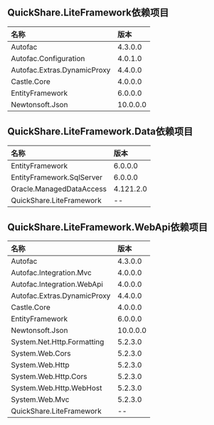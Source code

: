 ## QuickShare.LiteFramework依赖项目

|名称|版本|
|:--|:--|
|Autofac|4.3.0.0|
|Autofac.Configuration|4.0.1.0|
|Autofac.Extras.DynamicProxy|4.4.0.0|
|Castle.Core|4.0.0.0|
|EntityFramework|6.0.0.0|
|Newtonsoft.Json|10.0.0.0|
    
## QuickShare.LiteFramework.Data依赖项目

|名称|版本|
|:--|:--|
|EntityFramework|6.0.0.0|
|EntityFramework.SqlServer|6.0.0.0|
|Oracle.ManagedDataAccess|4.121.2.0|
|QuickShare.LiteFramework|--|
    
## QuickShare.LiteFramework.WebApi依赖项目

|名称|版本|
|:--|:--|
|Autofac|4.3.0.0|
|Autofac.Integration.Mvc|4.0.0.0|
|Autofac.Integration.WebApi|4.0.0.0|
|Autofac.Extras.DynamicProxy|4.4.0.0|
|Castle.Core|4.0.0.0|
|EntityFramework|6.0.0.0|
|Newtonsoft.Json|10.0.0.0|
|System.Net.Http.Formatting|5.2.3.0|
|System.Web.Cors|5.2.3.0|
|System.Web.Http|5.2.3.0|
|System.Web.Http.Cors|5.2.3.0|
|System.Web.Http.WebHost|5.2.3.0|
|System.Web.Mvc|5.2.3.0|
|QuickShare.LiteFramework|--|
  


